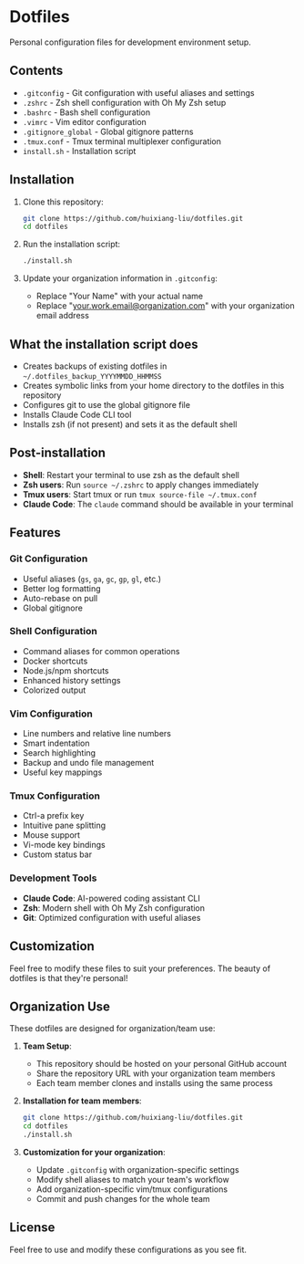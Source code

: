# Dotfiles

Personal configuration files for development environment setup.

## Contents

- `.gitconfig` - Git configuration with useful aliases and settings
- `.zshrc` - Zsh shell configuration with Oh My Zsh setup
- `.bashrc` - Bash shell configuration
- `.vimrc` - Vim editor configuration
- `.gitignore_global` - Global gitignore patterns
- `.tmux.conf` - Tmux terminal multiplexer configuration
- `install.sh` - Installation script

## Installation

1. Clone this repository:
   ```bash
   git clone https://github.com/huixiang-liu/dotfiles.git
   cd dotfiles
   ```

2. Run the installation script:
   ```bash
   ./install.sh
   ```

3. Update your organization information in `.gitconfig`:
   - Replace "Your Name" with your actual name
   - Replace "your.work.email@organization.com" with your organization email address

## What the installation script does

- Creates backups of existing dotfiles in `~/.dotfiles_backup_YYYYMMDD_HHMMSS`
- Creates symbolic links from your home directory to the dotfiles in this repository
- Configures git to use the global gitignore file
- Installs Claude Code CLI tool
- Installs zsh (if not present) and sets it as the default shell

## Post-installation

- **Shell**: Restart your terminal to use zsh as the default shell
- **Zsh users**: Run `source ~/.zshrc` to apply changes immediately  
- **Tmux users**: Start tmux or run `tmux source-file ~/.tmux.conf`
- **Claude Code**: The `claude` command should be available in your terminal

## Features

### Git Configuration
- Useful aliases (`gs`, `ga`, `gc`, `gp`, `gl`, etc.)
- Better log formatting
- Auto-rebase on pull
- Global gitignore

### Shell Configuration
- Command aliases for common operations
- Docker shortcuts
- Node.js/npm shortcuts
- Enhanced history settings
- Colorized output

### Vim Configuration
- Line numbers and relative line numbers
- Smart indentation
- Search highlighting
- Backup and undo file management
- Useful key mappings

### Tmux Configuration
- Ctrl-a prefix key
- Intuitive pane splitting
- Mouse support
- Vi-mode key bindings
- Custom status bar

### Development Tools
- **Claude Code**: AI-powered coding assistant CLI
- **Zsh**: Modern shell with Oh My Zsh configuration
- **Git**: Optimized configuration with useful aliases

## Customization

Feel free to modify these files to suit your preferences. The beauty of dotfiles is that they're personal!

## Organization Use

These dotfiles are designed for organization/team use:

1. **Team Setup**:
   - This repository should be hosted on your personal GitHub account
   - Share the repository URL with your organization team members
   - Each team member clones and installs using the same process

2. **Installation for team members**:
   ```bash
   git clone https://github.com/huixiang-liu/dotfiles.git
   cd dotfiles
   ./install.sh
   ```

3. **Customization for your organization**:
   - Update `.gitconfig` with organization-specific settings
   - Modify shell aliases to match your team's workflow
   - Add organization-specific vim/tmux configurations
   - Commit and push changes for the whole team

## License

Feel free to use and modify these configurations as you see fit.